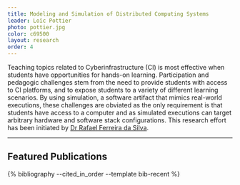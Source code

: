 ```yaml
---
title: Modeling and Simulation of Distributed Computing Systems
leader: Loïc Pottier
photo: pottier.jpg
color: c69500
layout: research
order: 4
---
```


Teaching topics related to Cyberinfrastructure (CI) is most effective 
when students have opportunities for hands-on learning. Participation 
and pedagogic challenges stem from the need to provide students with 
access to CI platforms, and to expose students to a variety of different 
learning scenarios. By using simulation, a software artifact that mimics 
real-world executions, these challenges are obviated as the only 
requirement is that students have access to a computer and as simulated 
executions can target arbitrary hardware and software stack 
configurations. This research effort has been initiated by 
[Dr Rafael Ferreira da Silva](https://rafaelsilva.com/).

----

## Featured Publications

<div style="display: none">
    {% cite coleman2021iccs ferreiradasilva2020jocs casanova2020fgcs tanaka2019eduhpc %}
</div>
{% bibliography --cited_in_order --template bib-recent %}
